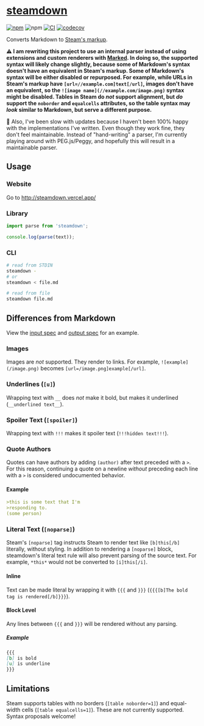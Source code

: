 # [steamdown][demo]

[![npm](https://img.shields.io/npm/v/steamdown)](https://www.npmjs.com/package/steamdown)
![npm](https://img.shields.io/npm/dt/steamdown)
[![CI](https://github.com/spenserblack/steamdown/actions/workflows/ci.yml/badge.svg)](https://github.com/spenserblack/steamdown/actions/workflows/ci.yml)
[![codecov](https://codecov.io/gh/spenserblack/steamdown/branch/main/graph/badge.svg?token=aclgMScPvh)](https://codecov.io/gh/spenserblack/steamdown)

Converts Markdown to [Steam's markup][format].

**:warning: I am rewriting this project to use an internal parser instead of using extensions and custom renderers with [Marked](https://github.com/markedjs/marked). In doing so, the supported syntax will likely change slightly, because some of Markdown's syntax doesn't have an equivalent in Steam's markup. Some of Markdown's syntax will be either disabled or repurposed. For example, while URLs in Steam's markup have `[url=//example.com]text[/url]`, images don't have an equivalent, so the `![image name](//example.com/image.png)` syntax might be disabled. Tables in Steam do *not* support alignment, but *do* support the `noborder` and `equalcells` attributes, so the table syntax may *look* similar to Markdown, but serve a different purpose.**

:bow: Also, I've been slow with updates because I haven't been 100% happy with the implementations I've written. Even though they work fine, they don't feel maintainable. Instead of "hand-writing" a parser, I'm currently playing around with PEG.js/Peggy, and hopefully this will result in a maintainable parser.

## Usage

### Website

Go to http://steamdown.vercel.app/

### Library

```typescript
import parse from 'steamdown';

console.log(parse(text));
```

### CLI

```bash
# read from STDIN
steamdown -
# or
steamdown < file.md

# read from file
steamdown file.md
```

## Differences from Markdown

View the [input spec][basic input] and [output spec][snapshots] for an
example.

### Images

Images are *not* supported. They render to links. For example,
`![example](/image.png)` becomes `[url=/image.png]example[/url]`.

### Underlines (`[u]`)

Wrapping text with `__` does *not* make it bold, but makes it underlined
(`__underlined text__`).

### Spoiler Text (`[spoiler]`)

Wrapping text with `!!!` makes it spoiler text (`!!!hidden text!!!`).

### Quote Authors

Quotes can have authors by adding `(author)` after text preceded with a `>`.
For this reason, continuing a quote on a newline *without* preceding each line
with a `>` is considered undocumented behavior.

#### Example

```markdown
>this is some text that I'm
>responding to.
(some person)
```

### Literal Text (`[noparse]`)

Steam's `[noparse]` tag instructs Steam to render text like `[b]this[/b]`
literally, without styling. In addition to rendering a `[noparse]` block,
steamdown's literal text rule will also prevent parsing of the source text.
For example, `*this*` would not be converted to `[i]this[/i]`.

#### Inline

Text can be made literal by wrapping it with `{{{` and `}}}`
(`{{{[b]The bold tag is rendered[/b]}}}`).

#### Block Level

Any lines between `{{{` and `}}}` will be rendered without
any parsing.

##### Example

```markdown
{{{
[b] is bold
[u] is underline
}}}
```

## Limitations

Steam supports tables with no borders (`[table noborder=1]`) and equal-width cells
(`[table equalcells=1]`). These are not currently supported. Syntax proposals welcome!

[demo]: https://steamdown.vercel.app/
[format]: https://steamcommunity.com/comment/Guide/formattinghelp
[basic input]: /packages/steamdown/__tests__/input/basic.md
[snapshots]: /packages/steamdown/__tests__/__snapshots__/
